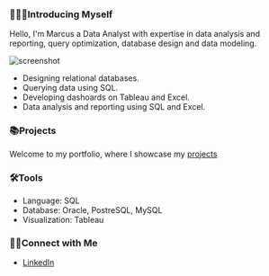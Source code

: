 ### 🙎🏽‍♂️Introducing Myself

Hello, I'm Marcus a Data Analyst with expertise in data analysis and reporting, query optimization, database design and data modeling.

![screenshot](https://github.com/user-attachments/assets/48836861-3485-4bdf-80dd-ea7216d1c4af)


  - Designing relational databases.
  - Querying data using SQL.
  - Developing dashoards on Tableau and Excel.
  - Data analysis and reporting using SQL and Excel.

### 📚Projects

Welcome to my portfolio, where I showcase my [ projects ](Project_sql)

### 🛠️Tools
- Language: SQL
- Database: Oracle, PostreSQL, MySQL
- Visualization: Tableau

### 👋🏼Connect with Me
- [LinkedIn](//linkedin.com/in/marcus-asare-9342a9275)

